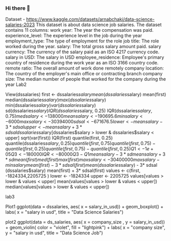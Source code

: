### Hi there 👋

Dataset -  https://www.kaggle.com/datasets/arnabchaki/data-science-salaries-2023
This dataset is about data science job salaries. The dataset contains 11 columns:
work year: The year the compensation was paid.
experience_level: The experience level in the job during the year
employment_type: The type of employment for the role
job title: The role worked during the year.
salary: The total gross salary amount paid.
salary currency: The currency of the salary paid as an ISO 4217 currency code.
salary in USD: The salary in USD
employee_residence: Employee's primary country of residence during the work year as an ISO 3166 country code.
remote ratio: The overall amount of work done remotely
company location: The country of the employer's main office or contracting branch
company size: The median number of people that worked for the company during the year
Lab2 

View(dssalaries)
first <- dssalaries$salary
mean(dssalaries$salary)
mean(first)
median(dssalaries$salary)
max(dssalaries$salary)
min(dssalaries$salary)
var(dssalaries$salary)
sd(dssalaries$salary)
IQR(dssalaries$salary, 0.25)
IQR(dssalaries$salary, 0.75)
medsalary <- 138000
meansalary <- 190695.6
minsalary <- 6000
maxsalary <- 30394000
sdsal <- 671676.5
lower <- meansalary - 3 * sdsal
upper <- meansalary + 3 * sdsal
dssalaries$salary[dssalaries$salary > lower & dssalaries$salary < upper]
sqrt(var(first))
IQR(first)
quantile(first, 0.25)
quantile(dssalaries$salary, 0.25)
quantile(first, 0.75)
quantile(first, 0.75) - quantile(first, 0.25)
quantile(first, 0.75) - quantile(first, 0.25)
Q1 <- 1e+05
Q3 <- 180000
IQR <- 80000
Q3 - Q1
meansalary - 3* sd
meansalary + 3* sd
mean(first)
med(first)
max(first)
maxsalary <- 30400000
maxsalary - minsalary
mean(first) - 3* sdsal(first)
mean(dssalaries$salary) - 3* sdsal (dssalaries$salary)
mean(first) + 3* sdsal(first)
values <- c(first, -1824334,2205725 )
lower <- -1824334
upper <- 2205725
values[values > lower & values < upper]
mean(values[values > lower & values < upper])
median(values[values > lower & values < upper])


lab3

Plot1 
ggplot(data = dssalaries, aes( x = salary_in_usd)) +
  geom_boxplot() +
  labs( x = "salary in usd", title = "Data Science Salaries")

plot2
ggplot(data = ds_salaries, aes( x = company_size , y = salary_in_usd))  +
  geom_violin( color = "violet", fill = "lightpink") + 
  labs( x = "company size", y = "salary in usd", title = "Data Science Job")


